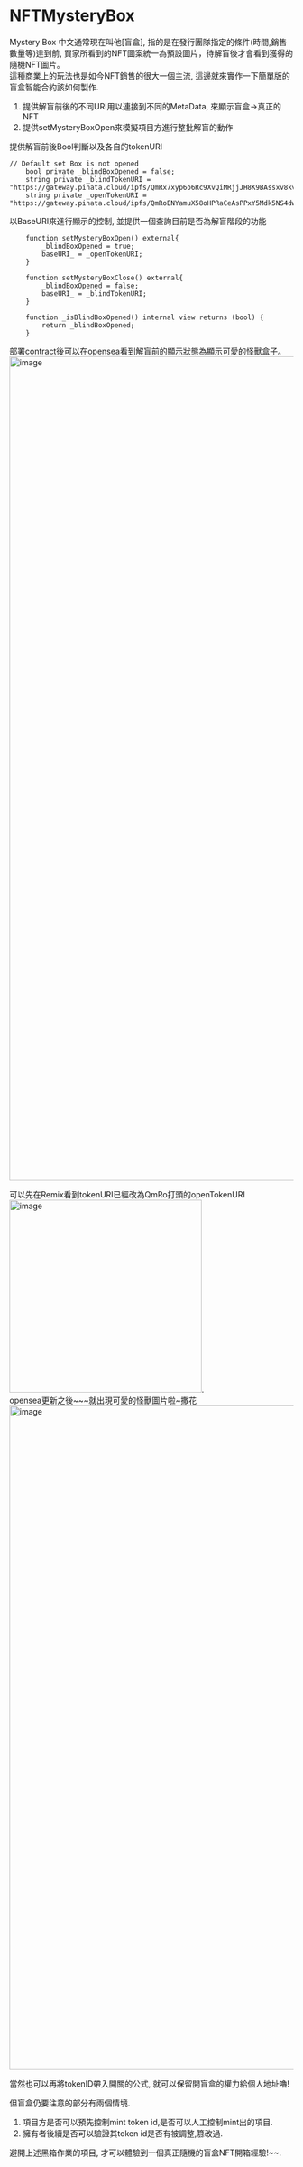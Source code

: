 # NFTMysteryBox

Mystery Box 中文通常現在叫他[盲盒], 指的是在發行團隊指定的條件(時間,銷售數量等)達到前, 買家所看到的NFT圖案統一為預設圖片，待解盲後才會看到獲得的隨機NFT圖片。   
這種商業上的玩法也是如今NFT銷售的很大一個主流, 這邊就來實作一下簡單版的盲盒智能合約該如何製作.  

1. 提供解盲前後的不同URI用以連接到不同的MetaData, 來顯示盲盒->真正的NFT   
2. 提供setMysteryBoxOpen來模擬項目方進行整批解盲的動作   

提供解盲前後Bool判斷以及各自的tokenURI   
```Solidity
// Default set Box is not opened
    bool private _blindBoxOpened = false;
    string private _blindTokenURI = "https://gateway.pinata.cloud/ipfs/QmRx7xyp6o6Rc9XvQiMRjjJH8K9BAssxv8kvXEjqdaZi2z/";
    string private _openTokenURI = "https://gateway.pinata.cloud/ipfs/QmRoENYamuX58oHPRaCeAsPPxY5Mdk5NS4dwEkTbJoo8Hj/";
```

以BaseURI來進行顯示的控制, 並提供一個查詢目前是否為解盲階段的功能   
```Solidity
    function setMysteryBoxOpen() external{
        _blindBoxOpened = true;
        baseURI_ = _openTokenURI;
    }

    function setMysteryBoxClose() external{
        _blindBoxOpened = false;
        baseURI_ = _blindTokenURI;
    }

    function _isBlindBoxOpened() internal view returns (bool) {
        return _blindBoxOpened;
    }
```
部署[contract](https://goerli.etherscan.io/address/0xA4e8e9010Fa7F7Be94086AB30322ac1C241E8597)後可以在[opensea](https://testnets.opensea.io/zh-TW/collection/bowlmonster-v2)看到解盲前的顯示狀態為顯示可愛的怪獸盒子。  
<img width="1458" alt="image" src="https://user-images.githubusercontent.com/24216536/197561721-dffb8249-6291-4d0a-bd37-35468c05642f.png">   

可以先在Remix看到tokenURI已經改為QmRo打頭的openTokenURI   
<img width="341" alt="image" src="https://user-images.githubusercontent.com/24216536/197562503-c88a07dd-a76c-42d5-8b09-3c328ccd213d.png">.  
opensea更新之後~~~就出現可愛的怪獸圖片啦~撒花   
<img width="1175" alt="image" src="https://user-images.githubusercontent.com/24216536/197562844-38f3ab2b-e3b7-4162-891f-00dc60e36b05.png">   

當然也可以再將tokenID帶入開關的公式, 就可以保留開盲盒的權力給個人地址嚕!  

但盲盒仍要注意的部分有兩個情境.  
1. 項目方是否可以預先控制mint token id,是否可以人工控制mint出的項目.  
2. 擁有者後續是否可以驗證其token id是否有被調整,篡改過.  

避開上述黑箱作業的項目, 才可以體驗到一個真正隨機的盲盒NFT開箱經驗!~~.  


